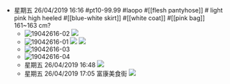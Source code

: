 - 星期五 26/04/2019 16:16 #pt10-99.99 #laopo #[[flesh pantyhose]] # light pink high heeled #[[blue-white skirt]] #[[white coat]] #[[pink bag]]   161~163 cm?
    - ![19042616-02](https://firebasestorage.googleapis.com/v0/b/firescript-577a2.appspot.com/o/imgs%2Fapp%2FXELiu-NovaKG%2FGPdCI_Ip2t.jpg?alt=media&token=9c97edd7-3a6b-4e5d-b2ab-d80d0d1884a7)
![](https://firebasestorage.googleapis.com/v0/b/firescript-577a2.appspot.com/o/imgs%2Fapp%2FXELiu-NovaKG%2Fcd9OB9ui-1.png?alt=media&token=e31ea875-3a53-4f6e-9eba-63619e2ef6aa)
    - ![19042616-01](https://firebasestorage.googleapis.com/v0/b/firescript-577a2.appspot.com/o/imgs%2Fapp%2FXELiu-NovaKG%2FEIIsrMjZX-.png?alt=media&token=58368b3f-19ff-471c-a4b8-ddb07c93989d)
![](https://firebasestorage.googleapis.com/v0/b/firescript-577a2.appspot.com/o/imgs%2Fapp%2FXELiu-NovaKG%2Fs_rWT3TeJ8.jpg?alt=media&token=7e998b2b-7873-43eb-82cc-e43f4d7e1a8f)
![](https://firebasestorage.googleapis.com/v0/b/firescript-577a2.appspot.com/o/imgs%2Fapp%2FXELiu-NovaKG%2Fur5NEfFrVa.png?alt=media&token=38088614-e80e-4264-9535-77976b0e9549)
    - ![19042616-03](https://firebasestorage.googleapis.com/v0/b/firescript-577a2.appspot.com/o/imgs%2Fapp%2FXELiu-NovaKG%2FpTIQEvF1VK.png?alt=media&token=dfe23df6-a3b0-433c-b90c-e007fee73bc3)
    - ![19042616-04](https://firebasestorage.googleapis.com/v0/b/firescript-577a2.appspot.com/o/imgs%2Fapp%2FXELiu-NovaKG%2FAZYYNOuEBO.png?alt=media&token=20d50f38-e2dd-4b99-b413-381ab5f2ddd7)
    - 星期五 26/04/2019 16:48
![](https://firebasestorage.googleapis.com/v0/b/firescript-577a2.appspot.com/o/imgs%2Fapp%2FXELiu-NovaKG%2FaykbShyfz8.jpg?alt=media&token=6fd6b152-cb55-472c-879c-39b13a83c752)
    - 星期五 26/04/2019 17:05 富康美食街
![](https://firebasestorage.googleapis.com/v0/b/firescript-577a2.appspot.com/o/imgs%2Fapp%2FXELiu-NovaKG%2Fds3j8uRfTg.png?alt=media&token=df05dfbe-8ca2-44a6-abef-34767c39f184)
